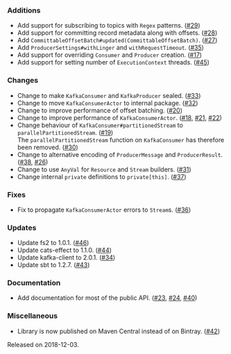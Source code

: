 ### Additions
- Add support for subscribing to topics with `Regex` patterns.  ([#29][#29])
- Add support for committing record metadata along with offsets. ([#28][#28])
- Add `CommittableOffsetBatch#updated(CommittableOffsetBatch)`. ([#27][#27])
- Add `ProducerSettings#withLinger` and `withRequestTimeout`. ([#35][#35])
- Add support for overriding `Consumer` and `Producer` creation. ([#17][#17])
- Add support for setting number of `ExecutionContext` threads. ([#45][#45])

### Changes
- Change to make `KafkaConsumer` and `KafkaProducer` sealed. ([#33][#33])
- Change to move `KafkaConsumerActor` to internal package. ([#32][#32])
- Change to improve performance of offset batching. ([#20][#20])
- Change to improve performance of `KafkaConsumerActor`. ([#18][#18], [#21][#21], [#22][#22])
- Change behaviour of `KafkaConsumer#partitionedStream` to `parallelPartitionedStream`. ([#19][#19])  
  The `parallelPartitionedStream` function on `KafkaConsumer` has therefore been removed. ([#30][#30])
- Change to alternative encoding of `ProducerMessage` and `ProducerResult`. ([#38][#38], [#26][#26])
- Change to use `AnyVal` for `Resource` and `Stream` builders. ([#31][#31])
- Change internal `private` definitions to `private[this]`. ([#37][#37])

### Fixes
- Fix to propagate `KafkaConsumerActor` errors to `Stream`s. ([#36][#36])

### Updates
- Update fs2 to 1.0.1. ([#46][#46])
- Update cats-effect to 1.1.0. ([#44][#44])
- Update kafka-client to 2.0.1. ([#34][#34])
- Update sbt to 1.2.7. ([#43][#43])

### Documentation
- Add documentation for most of the public API. ([#23][#23], [#24][#24], [#40][#40])

### Miscellaneous
- Library is now published on Maven Central instead of on Bintray. ([#42][#42])

[#17]: https://github.com/ovotech/fs2-kafka/pull/17
[#18]: https://github.com/ovotech/fs2-kafka/pull/18
[#19]: https://github.com/ovotech/fs2-kafka/pull/19
[#20]: https://github.com/ovotech/fs2-kafka/pull/20
[#21]: https://github.com/ovotech/fs2-kafka/pull/21
[#22]: https://github.com/ovotech/fs2-kafka/pull/22
[#23]: https://github.com/ovotech/fs2-kafka/pull/23
[#24]: https://github.com/ovotech/fs2-kafka/pull/24
[#26]: https://github.com/ovotech/fs2-kafka/pull/26
[#27]: https://github.com/ovotech/fs2-kafka/pull/27
[#28]: https://github.com/ovotech/fs2-kafka/pull/28
[#29]: https://github.com/ovotech/fs2-kafka/pull/29
[#30]: https://github.com/ovotech/fs2-kafka/pull/30
[#31]: https://github.com/ovotech/fs2-kafka/pull/31
[#32]: https://github.com/ovotech/fs2-kafka/pull/32
[#33]: https://github.com/ovotech/fs2-kafka/pull/33
[#34]: https://github.com/ovotech/fs2-kafka/pull/34
[#35]: https://github.com/ovotech/fs2-kafka/pull/35
[#36]: https://github.com/ovotech/fs2-kafka/pull/36
[#37]: https://github.com/ovotech/fs2-kafka/pull/37
[#38]: https://github.com/ovotech/fs2-kafka/pull/38
[#40]: https://github.com/ovotech/fs2-kafka/pull/40
[#42]: https://github.com/ovotech/fs2-kafka/pull/42
[#43]: https://github.com/ovotech/fs2-kafka/pull/43
[#44]: https://github.com/ovotech/fs2-kafka/pull/44
[#45]: https://github.com/ovotech/fs2-kafka/pull/45
[#46]: https://github.com/ovotech/fs2-kafka/pull/46

Released on 2018-12-03.
